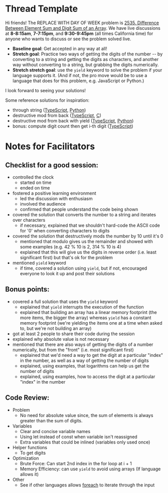 # Thread Template

Hi friends! The REPLACE WITH DAY OF WEEK problem is [2535. Difference Between Element Sum and Digit Sum of an Array](https://leetcode.com/problems/difference-between-element-sum-and-digit-sum-of-an-array/). We have live discussions at **8-8:15am**, **7-7:15pm**, and **9:30-9:45pm** (all times California time) for anyone who wants to discuss or see the problem solved live.

* **Baseline goal**: Get accepted in any way at all!
* **Stretch goal**: Practice two ways of getting the digits of the number -- by converting to a string and getting the digits as characters, and another way without converting to a string, but grabbing the digits numerically.
* **Stretch stretch goal**:  use the `yield` keyword to solve the problem if your language supports it. (And if not, the pro move would be to use a language that does for this problem, e.g. JavaScript or Python.)

I look forward to seeing your solutions! 

Some reference solutions for inspiration:
* through string ([TypeScript](https://leetcode.com/problems/difference-between-element-sum-and-digit-sum-of-an-array/submissions/1047023386/), [Python](https://leetcode.com/problems/difference-between-element-sum-and-digit-sum-of-an-array/submissions/1047025849/))
* destructive mod from back ([TypeScript](https://leetcode.com/problems/difference-between-element-sum-and-digit-sum-of-an-array/submissions/1047023068/), [C](https://leetcode.com/problems/difference-between-element-sum-and-digit-sum-of-an-array/submissions/1047028555/))
* destructive mod from back with yield ([TypeScript](https://leetcode.com/problems/difference-between-element-sum-and-digit-sum-of-an-array/submissions/1047023068/), [Python](https://leetcode.com/problems/difference-between-element-sum-and-digit-sum-of-an-array/submissions/1047026040/))
* bonus: compute digit count then get i-th digit ([TypeScript](https://leetcode.com/problems/difference-between-element-sum-and-digit-sum-of-an-array/submissions/1047969100/))

# Notes for Facilitators

## Checklist for a good session:

* controlled the clock
  * started on time
  * ended on time
* fostered a positive learning environment
  * led the discussion with enthusiasm
  * involved the audience
  * confirmed that people understand the code being shown
* covered the solution that converts the number to a string and iterates over characters
  * if necessary, explained that we shouldn't hard-code the ASCII code for '0' when converting characters to digits
* covered the solution that destructively mods the number by 10 until it's 0
  * mentioned that modulo gives us the remainder and showed with some examples (e.g. 42 % 10 is 2, 314 % 10 is 4)
  * explained that this will give us the digits in reverse order (i.e. least significant first) but that's ok for the problem
* mentioned `yield` keyword
  * if time, covered a solution using `yield`, but if not, encouraged everyone to look it up and post their solutions

## Bonus points:

* covered a full solution that uses the `yield` keyword
  * explained that `yield` interrupts the execution of the function
  * explained that building an array has a linear memory footprint (the more items, the bigger the array) whereas `yield` has a constant memory footprint (we're yielding the items one at a time when asked to, but we're not building an array)
* got at least 2 people to share their code during the session
* explained why absolute value is not necessary
* mentioned that there are also ways of getting the digits of a number numerically, but from the "front" (i.e. most significant first)
  * explained that we'd need a way to get the digit at a particular "index" in the number, as well as a way of getting the number of digits
  * explained, using examples, that logarithms can help us get the number of digits
  * explained, using examples, how to access the digit at a particular "index" in the number

## Code Review:

* Problem
  * No need for absolute value since, the sum of elements is always greater than the sum of digits.
* Variables
  * Clear and concise variable names
  * Using let instead of const when variable isn't reassigned
  * Extra variables that could be inlined (variables only used once)  
* Helper functions
  * To get digits
* Optimization
  * Brute Force: Can start 2nd index in the for loop at i + 1
  * Memory Efficiency: can use `yield` to avoid using arrays (If language allows it)
* Other
  * See if other languages allows [foreach](https://en.wikipedia.org/wiki/Foreach_loop) to iterate through the input
 
 
